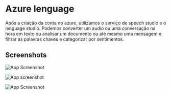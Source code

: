 
# Azure lenguage

Após a criação da conta no azure, utilizamos o serviço de speech studio e o lenguage studio. Podemos converter um audio ou uma conversação na hora em texto ou analisar um documento ou até mesmo uma mensagem e filtrar as palavras chaves e categorizar por sentimentos.


## Screenshots

![App Screenshot](https://drive.google.com/file/d/1S52NsKHGO6YX7SAPvy66-OHChMBSdgGT/view?usp=sharing)

![App screenshot](https://drive.google.com/file/d/1BWjW4xSNeJScRBUJhoaSbh2_CMw2J8eh/view?usp=sharing)

![App Screenshot](https://drive.google.com/file/d/1aid0V6JzdbJSWc7w0c92oou45DzspMsZ/view?usp=sharing)


